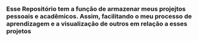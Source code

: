 ### Esse Repositório tem a função de armazenar meus projejtos pessoais e acadêmicos. Assim, facilitando o meu processo de aprendizagem e a visualização de outros em relação a esses projetos


